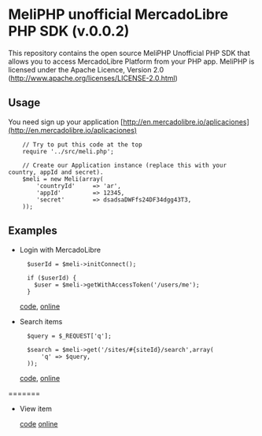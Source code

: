 MeliPHP unofficial MercadoLibre PHP SDK (v.0.0.2)
==========================

This repository contains the open source MeliPHP Unofficial PHP SDK that allows you to access MercadoLibre Platform from your PHP app. 
MeliPHP is licensed under the Apache Licence, Version 2.0
(http://www.apache.org/licenses/LICENSE-2.0.html)


Usage
-----

You need sign up your application [http://en.mercadolibre.io/aplicaciones](http://en.mercadolibre.io/aplicaciones)

		// Try to put this code at the top
		require '../src/meli.php';
	
		// Create our Application instance (replace this with your country, appId and secret).
		$meli = new Meli(array(
			'countryId' 	=> 'ar',
			'appId'  		=> 12345,
			'secret' 		=> dsadsaDWFfs24DF34dgg43T3,
		));


Examples
--------

* Login with MercadoLibre
		
		$userId = $meli->initConnect();
		
		if ($userId) {
		  $user = $meli->getWithAccessToken('/users/me');
		}

	[code](http://github.com/foocoders/meli-php/blob/master/examples/example_login.php),
	[online](http://meliphp.phpfogapp.com/examples/example_login.php)

* Search items
 	
		$query = $_REQUEST['q'];
	
		$search = $meli->get('/sites/#{siteId}/search',array(
			'q' => $query,
		));
	
	[code](http://github.com/foocoders/meli-php/blob/master/examples/example_search.php),
	[online](http://meliphp.phpfogapp.com/examples/example_search.php)

=======
* View item

	[code](http://github.com/foocoders/meli-php/blob/master/examples/example_item.php)
	[online](http://meliphp.phpfogapp.com/examples/example_item.php)
